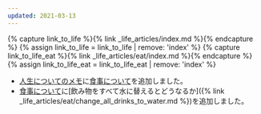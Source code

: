 ```yaml
---
updated: 2021-03-13
---
```

{% capture link_to_life %}{% link _life_articles/index.md %}{% endcapture %}
{% assign link_to_life = link_to_life | remove: 'index' %}
{% capture link_to_life_eat %}{% link _life_articles/eat/index.md %}{% endcapture %}
{% assign link_to_life_eat = link_to_life_eat | remove: 'index' %}

- [人生についてのメモ]({{link_to_life}})に[食事について]({{link_to_life_eat}})を追加しました。
- [食事について]({{link_to_life_eat}})に[飲み物をすべて水に替えるとどうなるか]({% link _life_articles/eat/change_all_drinks_to_water.md %})を追加しました。

